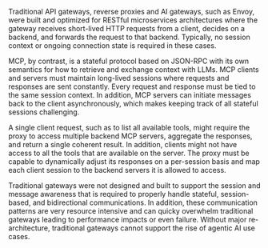 Traditional API gateways, reverse proxies and AI gateways, such as Envoy, were built and optimized for RESTful microservices architectures where the gateway receives short-lived HTTP requests from a client, decides on a backend, and forwards the request to that backend. Typically, no session context or ongoing connection state is required in these cases. 

MCP, by contrast, is a stateful protocol based on JSON-RPC with its own semantics for how to retrieve and exchange context with LLMs. MCP clients and servers must maintain long-lived sessions where requests and responses are sent constantly. Every request and response must be tied to the same session context. In addition, MCP servers can initiate messages back to the client asynchronously, which makes keeping track of all stateful sessions challenging. 

A single client request, such as to list all available tools, might require the proxy to access multiple backend MCP servers, aggregate the responses, and return a single coherent result. In addition, clients might not have access to all the tools that are available on the server. The proxy must be capable to dynamically adjust its responses on a per-session basis and map each client session to the backend servers it is allowed to access. 

Traditional gateways were not designed and built to support the session and message awareness that is required to properly handle stateful, session-based, and bidirectional communications. In addition, these communication patterns are very resource intensive and can quicky overwhelm traditional gateways leading to performance impacts or even failure. Without major re-architecture, traditional gateways cannot support the rise of agentic AI use cases. 